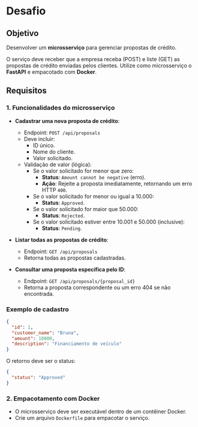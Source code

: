 # Desafio

## Objetivo
Desenvolver um **microsserviço** para gerenciar propostas de crédito. 

O serviço deve receber que a empresa receba (POST) e liste (GET) as propostas de crédito enviadas pelos clientes. Utilize como microsserviço o **FastAPI** e empacotado com **Docker**.

## Requisitos

### 1. Funcionalidades do microsserviço

- **Cadastrar uma nova proposta de crédito**:
    - Endpoint: `POST /api/proposals`
    - Deve incluir:
        - ID único.
        - Nome do cliente.
        - Valor solicitado.
    - Validação de valor (lógica):
	    - Se o valor solicitado for menor que zero:
		    - **Status**: `Amount cannot be negative` (erro).
		    - **Ação**: Rejeite a proposta imediatamente, retornando um erro HTTP `400`.
		- Se o valor solicitado for menor ou igual a 10.000:
			- **Status**: `Approved`.
		- Se o valor solicitado for maior que 50.000:
			- **Status**: `Rejected`.
		- Se o valor solicitado estiver entre 10.001 e 50.000 (inclusive):
			- **Status**: `Pending`.
	      
- **Listar todas as propostas de crédito**:
    - Endpoint: `GET /api/proposals`
    - Retorna todas as propostas cadastradas.

- **Consultar uma proposta específica pelo ID**:
    - Endpoint: `GET /api/proposals/{proposal_id}`
    - Retorna a proposta correspondente ou um erro 404 se não encontrada.

### Exemplo de cadastro
```json
{
  "id": 1,
  "customer_name": "Bruna",
  "amount": 10000,
  "description": "Financiamento de veículo"
}
```

O retorno deve ser o status:

```json
{
  "status": "Approved"
}
```

### 2. Empacotamento com Docker

- O microsserviço deve ser executável dentro de um contêiner Docker.
- Crie um arquivo `Dockerfile` para empacotar o serviço.

